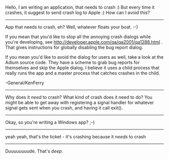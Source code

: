 Hello, I am writing an application, that needs to crash :)
But every time it crashes, it suggest to send crash log to Apple :)
How can I avoid this?

----

App that needs to crash, eh?  Well, whatever floats your boat. :-)

If you mean that you'd like to stop all the annoying crash dialogs while you're developing, see http://developer.apple.com/qa/qa2001/qa1288.html .  That gives instructions for globally disabling the bug report dialog.

If you mean you'd like to avoid the dialog for users as well, take a look at the Adium source code.  They have a scheme to grab bug reports for themselves and skip the Apple dialog.  I believe it uses a child process that really runs the app and a master process that catches crashes in the child.

-General/KenFerry

----

Why does it *need* to crash? What kind of crash does it need to do? You might be able to get away with registering a signal handler for whatever signal gets sent when you crash, and having it call     exit().

----

Okay, so you're writing a Windows app? ;-)

----

yeah yeah, that's the ticket - it's crashing because it *needs* to crash

----

Duuuuuuuude. That's *deep*.